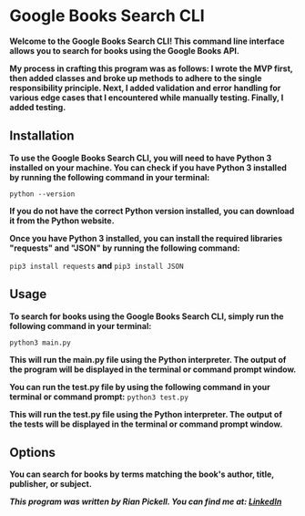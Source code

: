 # Google Books Search CLI

**Welcome to the Google Books Search CLI! 
This command line interface allows you to search for books using the Google Books API.**

**My process in crafting this program was as follows: I wrote the MVP first, 
then added classes and broke up methods to adhere to the single responsibility principle. 
Next, I added validation and error handling for various edge cases that I encountered while manually testing. 
Finally, I added testing.**

## Installation

**To use the Google Books Search CLI, you will need to have Python 3 installed 
on your machine. You can check if you have Python 3 installed by running the following command in your terminal:**

```python --version```

**If you do not have the correct Python version installed, you can download it from the Python website.**

**Once you have Python 3 installed, you can install the required libraries "requests" and "JSON" 
by running the following command:**

```pip3 install requests```
**and**
```pip3 install JSON```

## Usage

**To search for books using the Google Books Search CLI, simply run the following command in your terminal:**

```python3 main.py```

**This will run the main.py file using the Python interpreter. 
The output of the program will be displayed in the terminal or command prompt window.**

**You can run the test.py file by using the following command in your terminal or command prompt:**
```python3 test.py```

**This will run the test.py file using the Python interpreter. 
The output of the tests will be displayed in the terminal or command prompt window.**

## Options

**You can search for books by terms matching the book's author, title, publisher, or subject.**

***This program was written by Rian Pickell. You can find me at: [LinkedIn](https://www.linkedin.com/in/rianpickell/)***
